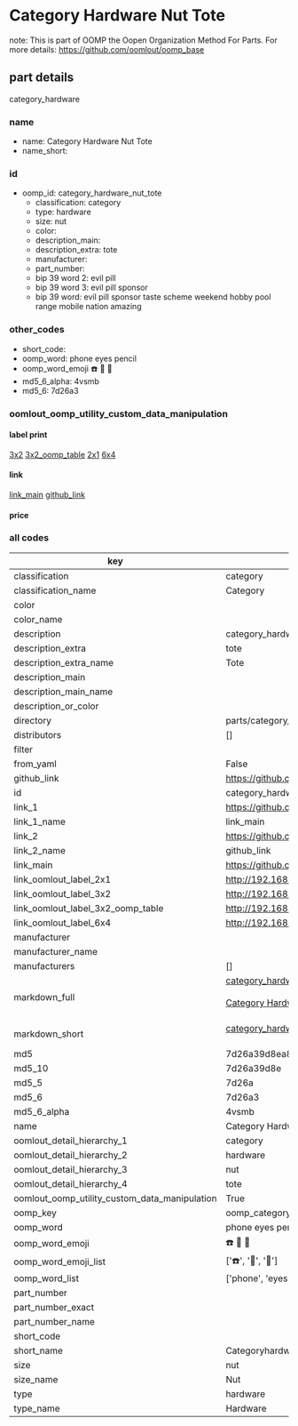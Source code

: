 # Category Hardware Nut Tote  

note: This is part of OOMP the Oopen Organization Method For Parts. For more details: https://github.com/oomlout/oomp_base

##  part details



category_hardware

### name
* name: Category Hardware Nut Tote
* name_short: 
### id
* oomp_id: category_hardware_nut_tote
  * classification: category
  * type: hardware
  * size: nut
  * color: 
  * description_main: 
  * description_extra: tote
  * manufacturer: 
  * part_number: 
  * bip 39 word 2: evil pill
  * bip 39 word 3: evil pill sponsor
  * bip 39 word: evil pill sponsor taste scheme weekend hobby pool range mobile nation amazing

### other_codes
* short_code: 
* oomp_word: phone eyes pencil
* oomp_word_emoji :phone: :eyes: :pencil:
* md5_6_alpha: 4vsmb
* md5_6: 7d26a3






### oomlout_oomp_utility_custom_data_manipulation
#### label print
[3x2](http://192.168.1.245:1112/?label=oomp%204vsmb)
[3x2_oomp_table](http://192.168.1.107:1112/?label=oomp%204vsmb)
[2x1](http://192.168.1.242:1112/?label=oomp%204vsmb)
[6x4](http://192.168.1.55:1112/?label=oomp%204vsmb)    

#### link

[link_main](https://github.com/oomlout/oomlout_oomp_current_version_messy/tree/main/parts/category_hardware_nut_tote) [github_link](https://github.com/oomlout/oomlout_oomp_part_src/tree/main/parts/category_hardware_nut_tote)                             

#### price







### all codes 
| key | value |  
| --- | --- |  
| classification | category |  
| classification_name | Category |  
| color |  |  
| color_name |  |  
| description | category_hardware |  
| description_extra | tote |  
| description_extra_name | Tote |  
| description_main |  |  
| description_main_name |  |  
| description_or_color |   |  
| directory | parts/category_hardware_nut_tote |  
| distributors | [] |  
| filter |  |  
| from_yaml | False |  
| github_link | https://github.com/oomlout/oomlout_oomp_part_src/tree/main/parts/category_hardware_nut_tote |  
| id | category_hardware_nut_tote |  
| link_1 | https://github.com/oomlout/oomlout_oomp_current_version_messy/tree/main/parts/category_hardware_nut_tote |  
| link_1_name | link_main |  
| link_2 | https://github.com/oomlout/oomlout_oomp_part_src/tree/main/parts/category_hardware_nut_tote |  
| link_2_name | github_link |  
| link_main | https://github.com/oomlout/oomlout_oomp_current_version_messy/tree/main/parts/category_hardware_nut_tote |  
| link_oomlout_label_2x1 | http://192.168.1.242:1112/?label=oomp%204vsmb |  
| link_oomlout_label_3x2 | http://192.168.1.245:1112/?label=oomp%204vsmb |  
| link_oomlout_label_3x2_oomp_table | http://192.168.1.107:1112/?label=oomp%204vsmb |  
| link_oomlout_label_6x4 | http://192.168.1.55:1112/?label=oomp%204vsmb |  
| manufacturer |  |  
| manufacturer_name |  |  
| manufacturers | [] |  
| markdown_full | [category_hardware_nut_tote](https://github.com/oomlout/oomlout_oomp_current_version_messy/tree/main/parts/category_hardware_nut_tote)<br>[](https://github.com/oomlout/oomlout_oomp_current_version_messy/tree/main/parts/category_hardware_nut_tote)<br>[Category Hardware Nut Tote](https://github.com/oomlout/oomlout_oomp_current_version_messy/tree/main/parts/category_hardware_nut_tote)<br><br> |  
| markdown_short | [category_hardware_nut_tote](https://github.com/oomlout/oomlout_oomp_current_version_messy/tree/main/parts/category_hardware_nut_tote)<br><br> |  
| md5 | 7d26a39d8ea80d8be4605de3a4e9326f |  
| md5_10 | 7d26a39d8e |  
| md5_5 | 7d26a |  
| md5_6 | 7d26a3 |  
| md5_6_alpha | 4vsmb |  
| name | Category Hardware Nut Tote |  
| oomlout_detail_hierarchy_1 | category |  
| oomlout_detail_hierarchy_2 | hardware |  
| oomlout_detail_hierarchy_3 | nut |  
| oomlout_detail_hierarchy_4 | tote |  
| oomlout_oomp_utility_custom_data_manipulation | True |  
| oomp_key | oomp_category_hardware_nut_tote |  
| oomp_word | phone eyes pencil |  
| oomp_word_emoji | :phone: :eyes: :pencil: |  
| oomp_word_emoji_list | [':phone:', ':eyes:', ':pencil:'] |  
| oomp_word_list | ['phone', 'eyes', 'pencil'] |  
| part_number |  |  
| part_number_exact |  |  
| part_number_name |  |  
| short_code |  |  
| short_name | Categoryhardware |  
| size | nut |  
| size_name | Nut |  
| type | hardware |  
| type_name | Hardware |  
